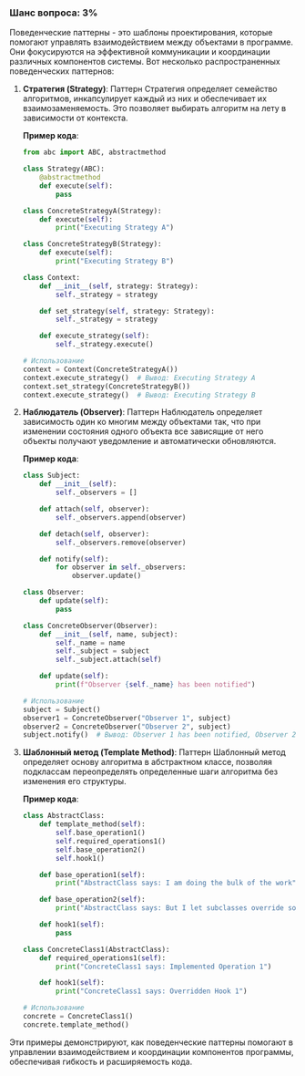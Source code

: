 ### Шанс вопроса: 3%

Поведенческие паттерны - это шаблоны проектирования, которые помогают управлять взаимодействием между объектами в программе. Они фокусируются на эффективной коммуникации и координации различных компонентов системы. Вот несколько распространенных поведенческих паттернов:

1. **Стратегия (Strategy)**: Паттерн Стратегия определяет семейство алгоритмов, инкапсулирует каждый из них и обеспечивает их взаимозаменяемость. Это позволяет выбирать алгоритм на лету в зависимости от контекста.

   **Пример кода**:
   ```python
   from abc import ABC, abstractmethod

   class Strategy(ABC):
       @abstractmethod
       def execute(self):
           pass

   class ConcreteStrategyA(Strategy):
       def execute(self):
           print("Executing Strategy A")

   class ConcreteStrategyB(Strategy):
       def execute(self):
           print("Executing Strategy B")

   class Context:
       def __init__(self, strategy: Strategy):
           self._strategy = strategy

       def set_strategy(self, strategy: Strategy):
           self._strategy = strategy

       def execute_strategy(self):
           self._strategy.execute()

   # Использование
   context = Context(ConcreteStrategyA())
   context.execute_strategy()  # Вывод: Executing Strategy A
   context.set_strategy(ConcreteStrategyB())
   context.execute_strategy()  # Вывод: Executing Strategy B
   ```

2. **Наблюдатель (Observer)**: Паттерн Наблюдатель определяет зависимость один ко многим между объектами так, что при изменении состояния одного объекта все зависящие от него объекты получают уведомление и автоматически обновляются.

   **Пример кода**:
   ```python
   class Subject:
       def __init__(self):
           self._observers = []

       def attach(self, observer):
           self._observers.append(observer)

       def detach(self, observer):
           self._observers.remove(observer)

       def notify(self):
           for observer in self._observers:
               observer.update()

   class Observer:
       def update(self):
           pass

   class ConcreteObserver(Observer):
       def __init__(self, name, subject):
           self._name = name
           self._subject = subject
           self._subject.attach(self)

       def update(self):
           print(f"Observer {self._name} has been notified")

   # Использование
   subject = Subject()
   observer1 = ConcreteObserver("Observer 1", subject)
   observer2 = ConcreteObserver("Observer 2", subject)
   subject.notify()  # Вывод: Observer 1 has been notified, Observer 2 has been notified
   ```

3. **Шаблонный метод (Template Method)**: Паттерн Шаблонный метод определяет основу алгоритма в абстрактном классе, позволяя подклассам переопределять определенные шаги алгоритма без изменения его структуры.

   **Пример кода**:
   ```python
   class AbstractClass:
       def template_method(self):
           self.base_operation1()
           self.required_operations1()
           self.base_operation2()
           self.hook1()

       def base_operation1(self):
           print("AbstractClass says: I am doing the bulk of the work")

       def base_operation2(self):
           print("AbstractClass says: But I let subclasses override some operations")

       def hook1(self):
           pass

   class ConcreteClass1(AbstractClass):
       def required_operations1(self):
           print("ConcreteClass1 says: Implemented Operation 1")

       def hook1(self):
           print("ConcreteClass1 says: Overridden Hook 1")

   # Использование
   concrete = ConcreteClass1()
   concrete.template_method()
   ```

Эти примеры демонстрируют, как поведенческие паттерны помогают в управлении взаимодействием и координации компонентов программы, обеспечивая гибкость и расширяемость кода.